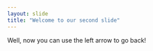 ```yaml
---
layout: slide
title: "Welcome to our second slide"
---
```

Well, now you can
use the left arrow to go back!
